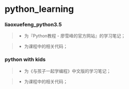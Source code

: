 # python_learning

### liaoxuefeng_python3.5

> * 为『Python教程 - 廖雪峰的官方网站』的学习笔记；

> * 为课程中的相关代码；


### python with kids

> * 为《与孩子一起学编程》中文版的学习笔记；

> * 为课程中的相关代码；
